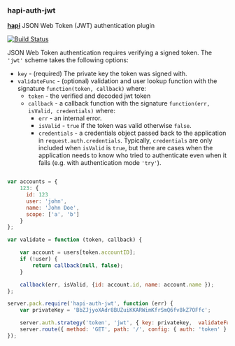 ### hapi-auth-jwt

[**hapi**](https://github.com/spumko/hapi) JSON Web Token (JWT) authentication plugin

[![Build Status](https://secure.travis-ci.org/ryanfitz/hapi-auth-jwt)](http://travis-ci.org/spumko/hapi-auth-jwt)

JSON Web Token authentication requires verifying a signed token. The `'jwt'` scheme takes the following options:

- `key` - (required) The private key the token was signed with.
- `validateFunc` - (optional) validation and user lookup function with the signature `function(token, callback)` where:
    - `token` - the verified and decoded jwt token
    - `callback` - a callback function with the signature `function(err, isValid, credentials)` where:
        - `err` - an internal error.
        - `isValid` - `true` if the token was valid otherwise `false`.
        - `credentials` - a credentials object passed back to the application in `request.auth.credentials`. Typically, `credentials` are only
          included when `isValid` is `true`, but there are cases when the application needs to know who tried to authenticate even when it fails
          (e.g. with authentication mode `'try'`).

```javascript

var accounts = {
    123: {
      id: 123
      user: 'john',
      name: 'John Doe',
      scope: ['a', 'b']
    }
};

var validate = function (token, callback) {

    var account = users[token.accountID];
    if (!user) {
        return callback(null, false);
    }

    callback(err, isValid, {id: account.id, name: account.name });
};

server.pack.require('hapi-auth-jwt', function (err) {
    var privateKey = 'BbZJjyoXAdr8BUZuiKKARWimKfrSmQ6fv8kZ7OFfc';

    server.auth.strategy('token', 'jwt', { key: privatekey,  validateFunc: validate });
    server.route({ method: 'GET', path: '/', config: { auth: 'token' } });
});
```
